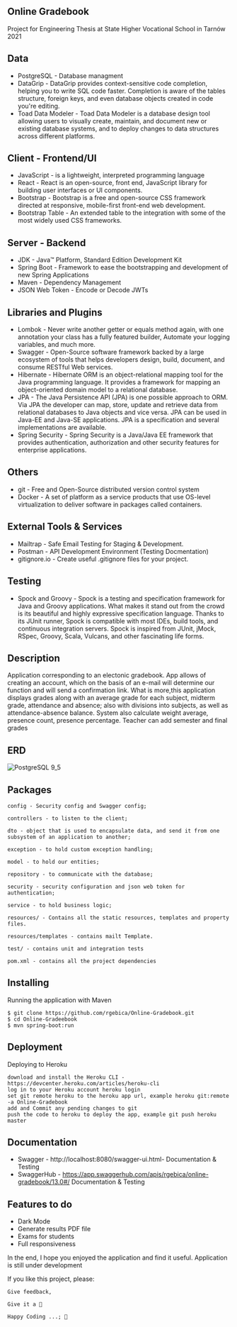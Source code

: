 ## Online Gradebook

 Project for Engineering Thesis at State Higher Vocational School in Tarnów 2021

## Data

* PostgreSQL - Database managment
* DataGrip - DataGrip provides context-sensitive code completion, helping you to write SQL code faster. Completion is aware of the tables structure, foreign keys,           and even database objects created in code you're editing.
* Toad Data Modeler - Toad Data Modeler is a database design tool allowing users to visually create, maintain, 
and document new or existing database systems, and to deploy changes to data structures across different platforms.

## Client - Frontend/UI

* JavaScript - is a lightweight, interpreted programming language
* React - React is an open-source, front end, JavaScript library for building user interfaces or UI components.
* Bootstrap - Bootstrap is a free and open-source CSS framework directed at responsive, mobile-first front-end web development.
* Bootstrap Table - An extended table to the integration with some of the most widely used CSS frameworks.

## Server - Backend

* JDK - Java™ Platform, Standard Edition Development Kit
* Spring Boot - Framework to ease the bootstrapping and development of new Spring Applications
* Maven - Dependency Management
* JSON Web Token - Encode or Decode JWTs

## Libraries and Plugins

* Lombok - Never write another getter or equals method again, with one annotation your class has a fully featured builder, Automate your logging variables, and much more.
* Swagger - Open-Source software framework backed by a large ecosystem of tools that helps developers design, build, document, and consume RESTful Web services.
* Hibernate - Hibernate ORM is an object-relational mapping tool for the Java programming language. It provides a framework for mapping an object-oriented domain model to a relational database.
* JPA - The Java Persistence API (JPA) is one possible approach to ORM. Via JPA the developer can map, store, update and retrieve data from relational databases to       Java objects and vice versa. JPA can be used in Java-EE and Java-SE applications. JPA is a specification and several implementations are available.
* Spring Security - Spring Security is a Java/Java EE framework that provides authentication, authorization and other security features for enterprise applications.
    
## Others

   * git - Free and Open-Source distributed version control system
   * Docker - A set of platform as a service products that use OS-level virtualization to deliver software in packages called containers.

## External Tools & Services

   * Mailtrap - Safe Email Testing for Staging & Development.
   * Postman - API Development Environment (Testing Docmentation)
   * gitignore.io - Create useful .gitignore files for your project.
    
## Testing
    
   * Spock and Groovy - Spock is a testing and specification framework for Java and Groovy applications. What makes it stand out from the crowd is its beautiful and highly expressive specification language. Thanks to its JUnit runner, Spock is compatible with most IDEs, build tools, and continuous integration servers. Spock is inspired from JUnit, jMock, RSpec, Groovy, Scala, Vulcans, and other fascinating life forms.

## Description

Application corresponding to an electonic gradebook. App allows of creating an account, which on the basis of an e-mail will determine our function and will send a confirmation link. What is more,this application displays grades along with an average grade for each subject, midterm grade, attendance and absence; also with divisions into subjects, as well as attendance-absence balance. System also calculate weight average, presence count, presence percentage. Teacher can add semester and final grades 

## ERD

![PostgreSQL 9_5](https://user-images.githubusercontent.com/50657893/104745217-1f5a2880-574e-11eb-981b-6b36d2e8a106.jpeg)

## Packages

    config - Security config and Swagger config;

    controllers - to listen to the client;

    dto - object that is used to encapsulate data, and send it from one subsystem of an application to another;

    exception - to hold custom exception handling;

    model - to hold our entities;

    repository - to communicate with the database;

    security - security configuration and json web token for authentication;

    service - to hold business logic;

    resources/ - Contains all the static resources, templates and property files.

    resources/templates - contains mailt Template.

    test/ - contains unit and integration tests

    pom.xml - contains all the project dependencies
    
## Installing

Running the application with Maven

    $ git clone https://github.com/rgebica/Online-Gradebook.git
    $ cd Online-Gradeebook
    $ mvn spring-boot:run

## Deployment
Deploying to Heroku

    download and install the Heroku CLI - https://devcenter.heroku.com/articles/heroku-cli
    log in to your Heroku account heroku login
    set git remote heroku to the heroku app url, example heroku git:remote -a Online-Gradebook
    add and Commit any pending changes to git
    push the code to heroku to deploy the app, example git push heroku master
    
## Documentation

   * Swagger - http://localhost:8080/swagger-ui.html- Documentation & Testing
   * SwaggerHub - https://app.swaggerhub.com/apis/rgebica/online-gradebook/13.0#/ Documentation & Testing

## Features to do

   * Dark Mode
   * Generate results PDF file
   * Exams for students
   * Full responsiveness

In the end, I hope you enjoyed the application and find it useful. Application is still under development

If you like this project, please:

    Give feedback,
    
    Give it a 🌟

    Happy Coding ...; 🙂

    

